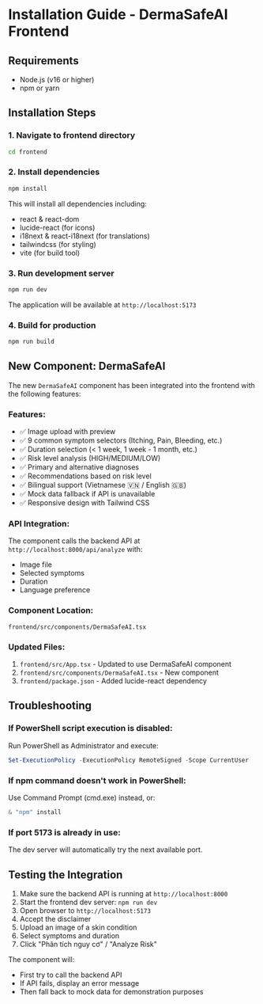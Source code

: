 # Installation Guide - DermaSafeAI Frontend

## Requirements
- Node.js (v16 or higher)
- npm or yarn

## Installation Steps

### 1. Navigate to frontend directory
```bash
cd frontend
```

### 2. Install dependencies
```bash
npm install
```

This will install all dependencies including:
- react & react-dom
- lucide-react (for icons)
- i18next & react-i18next (for translations)
- tailwindcss (for styling)
- vite (for build tool)

### 3. Run development server
```bash
npm run dev
```

The application will be available at `http://localhost:5173`

### 4. Build for production
```bash
npm run build
```

## New Component: DermaSafeAI

The new `DermaSafeAI` component has been integrated into the frontend with the following features:

### Features:
- ✅ Image upload with preview
- ✅ 9 common symptom selectors (Itching, Pain, Bleeding, etc.)
- ✅ Duration selection (< 1 week, 1 week - 1 month, etc.)
- ✅ Risk level analysis (HIGH/MEDIUM/LOW)
- ✅ Primary and alternative diagnoses
- ✅ Recommendations based on risk level
- ✅ Bilingual support (Vietnamese 🇻🇳 / English 🇬🇧)
- ✅ Mock data fallback if API is unavailable
- ✅ Responsive design with Tailwind CSS

### API Integration:
The component calls the backend API at `http://localhost:8000/api/analyze` with:
- Image file
- Selected symptoms
- Duration
- Language preference

### Component Location:
```
frontend/src/components/DermaSafeAI.tsx
```

### Updated Files:
1. `frontend/src/App.tsx` - Updated to use DermaSafeAI component
2. `frontend/src/components/DermaSafeAI.tsx` - New component
3. `frontend/package.json` - Added lucide-react dependency

## Troubleshooting

### If PowerShell script execution is disabled:
Run PowerShell as Administrator and execute:
```powershell
Set-ExecutionPolicy -ExecutionPolicy RemoteSigned -Scope CurrentUser
```

### If npm command doesn't work in PowerShell:
Use Command Prompt (cmd.exe) instead, or:
```powershell
& "npm" install
```

### If port 5173 is already in use:
The dev server will automatically try the next available port.

## Testing the Integration

1. Make sure the backend API is running at `http://localhost:8000`
2. Start the frontend dev server: `npm run dev`
3. Open browser to `http://localhost:5173`
4. Accept the disclaimer
5. Upload an image of a skin condition
6. Select symptoms and duration
7. Click "Phân tích nguy cơ" / "Analyze Risk"

The component will:
- First try to call the backend API
- If API fails, display an error message
- Then fall back to mock data for demonstration purposes
